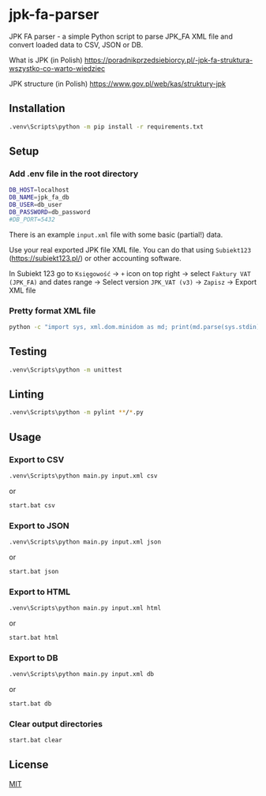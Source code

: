 # jpk-fa-parser

JPK FA parser - a simple Python script to parse JPK_FA XML file and convert loaded data to CSV, JSON or DB.

What is JPK (in Polish) https://poradnikprzedsiebiorcy.pl/-jpk-fa-struktura-wszystko-co-warto-wiedziec

JPK structure (in Polish) https://www.gov.pl/web/kas/struktury-jpk

## Installation

```bash
.venv\Scripts\python -m pip install -r requirements.txt
```

## Setup

### Add .env file in the root directory

```bash
DB_HOST=localhost
DB_NAME=jpk_fa_db
DB_USER=db_user
DB_PASSWORD=db_password
#DB_PORT=5432
```

There is an example `input.xml` file with some basic (partial!) data.

Use your real exported JPK file XML file. You can do that using `Subiekt123` (https://subiekt123.pl/) or other accounting software.

In Subiekt 123 go to `Księgowość` -> `+` icon on top right -> select `Faktury VAT (JPK_FA)` and dates range -> Select version `JPK_VAT (v3)` -> `Zapisz` -> Export XML file 

### Pretty format XML file

```bash
python -c "import sys, xml.dom.minidom as md; print(md.parse(sys.stdin).toprettyxml())" < input.xml > output.xml
```

## Testing

```bash
.venv\Scripts\python -m unittest
```

## Linting

```bash
.venv\Scripts\python -m pylint **/*.py
```

## Usage

### Export to CSV

```bash
.venv\Scripts\python main.py input.xml csv
```
or
```bash
start.bat csv
```

### Export to JSON

```bash
.venv\Scripts\python main.py input.xml json
```
or
```bash
start.bat json
```

### Export to HTML

```bash
.venv\Scripts\python main.py input.xml html
```
or
```bash
start.bat html
```

### Export to DB

```bash
.venv\Scripts\python main.py input.xml db
```
or
```bash
start.bat db
```

### Clear output directories

```bash
start.bat clear
```

## License

[MIT](https://choosealicense.com/licenses/mit/)
